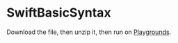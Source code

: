 # SwiftBasicSyntax

Download the file, then unzip it, then run on [Playgrounds](https://www.apple.com/kr/swift/playgrounds/).
